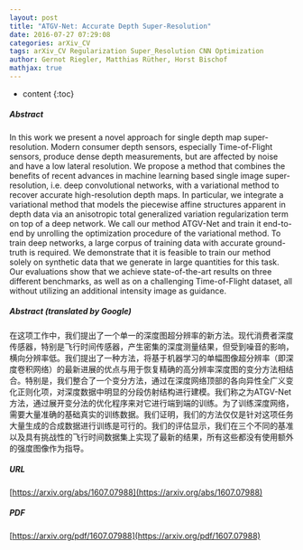 ```yaml
---
layout: post
title: "ATGV-Net: Accurate Depth Super-Resolution"
date: 2016-07-27 07:29:08
categories: arXiv_CV
tags: arXiv_CV Regularization Super_Resolution CNN Optimization
author: Gernot Riegler, Matthias Rüther, Horst Bischof
mathjax: true
---
```


* content
{:toc}

##### Abstract
In this work we present a novel approach for single depth map super-resolution. Modern consumer depth sensors, especially Time-of-Flight sensors, produce dense depth measurements, but are affected by noise and have a low lateral resolution. We propose a method that combines the benefits of recent advances in machine learning based single image super-resolution, i.e. deep convolutional networks, with a variational method to recover accurate high-resolution depth maps. In particular, we integrate a variational method that models the piecewise affine structures apparent in depth data via an anisotropic total generalized variation regularization term on top of a deep network. We call our method ATGV-Net and train it end-to-end by unrolling the optimization procedure of the variational method. To train deep networks, a large corpus of training data with accurate ground-truth is required. We demonstrate that it is feasible to train our method solely on synthetic data that we generate in large quantities for this task. Our evaluations show that we achieve state-of-the-art results on three different benchmarks, as well as on a challenging Time-of-Flight dataset, all without utilizing an additional intensity image as guidance.

##### Abstract (translated by Google)
在这项工作中，我们提出了一个单一的深度图超分辨率的新方法。现代消费者深度传感器，特别是飞行时间传感器，产生密集的深度测量结果，但受到噪音的影响，横向分辨率低。我们提出了一种方法，将基于机器学习的单幅图像超分辨率（即深度卷积网络）的最新进展的优点与用于恢复精确的高分辨率深度图的变分方法相结合。特别是，我们整合了一个变分方法，通过在深度网络顶部的各向异性全广义变化正则化项，对深度数据中明显的分段仿射结构进行建模。我们称之为ATGV-Net方法，通过展开变分法的优化程序来对它进行端到端的训练。为了训练深度网络，需要大量准确的基础真实的训练数据。我们证明，我们的方法仅仅是针对这项任务大量生成的合成数据进行训练是可行的。我们的评估显示，我们在三个不同的基准以及具有挑战性的飞行时间数据集上实现了最新的结果，所有这些都没有使用额外的强度图像作为指导。

##### URL
[https://arxiv.org/abs/1607.07988](https://arxiv.org/abs/1607.07988)

##### PDF
[https://arxiv.org/pdf/1607.07988](https://arxiv.org/pdf/1607.07988)

